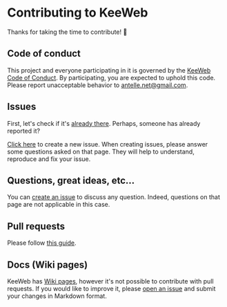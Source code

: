 # Contributing to KeeWeb

Thanks for taking the time to contribute! :gift:

## Code of conduct

This project and everyone participating in it is governed by the [KeeWeb Code of Conduct](https://github.com/keeweb/keeweb/blob/master/.github/CODE_OF_CONDUCT.md#readme). By participating, you are expected to uphold this code. Please report unacceptable behavior to antelle.net@gmail.com.

## Issues

First, let's check if it's [already there](https://github.com/keeweb/keeweb/issues).
Perhaps, someone has already reported it?

[Click here](https://github.com/keeweb/keeweb/issues/new) to create a new issue.
When creating issues, please answer some questions asked on that page.
They will help to understand, reproduce and fix your issue.

## Questions, great ideas, etc...

You can [create an issue](https://github.com/keeweb/keeweb/issues/new) to discuss any question.
Indeed, questions on that page are not applicable in this case.

## Pull requests

Please follow [this guide](https://github.com/keeweb/keeweb/blob/master/.github/PULL_REQUEST_TEMPLATE.md#readme).

## Docs (Wiki pages)

KeeWeb has [Wiki pages](https://github.com/keeweb/keeweb/wiki), however it's not possible to contribute with pull requests.
If you would like to improve it, please [open an issue](https://github.com/keeweb/keeweb/issues/new) and submit your changes in Markdown format.

